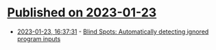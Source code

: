 # [Published on 2023-01-23](index.md)

* [2023-01-23, 16:37:31](https://news.ycombinator.com/item?id=34491077) - [Blind Spots: Automatically detecting ignored program inputs](https://arxiv.org/abs/2301.08700)
